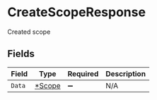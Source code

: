 # CreateScopeResponse

Created scope


## Fields

| Field                                  | Type                                   | Required                               | Description                            |
| -------------------------------------- | -------------------------------------- | -------------------------------------- | -------------------------------------- |
| `Data`                                 | [*Scope](../../models/shared/scope.md) | :heavy_minus_sign:                     | N/A                                    |